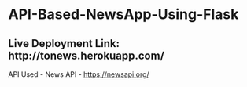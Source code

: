 # API-Based-NewsApp-Using-Flask


<h2>Live Deployment Link: http://tonews.herokuapp.com/</h2>

API Used - 
News API - https://newsapi.org/


